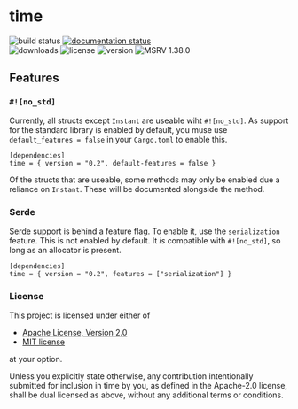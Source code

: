 # time

![build status](https://github.com/time-rs/time/workflows/Build/badge.svg)
[![documentation status](https://github.com/time-rs/time/workflows/Documentation/badge.svg)](https://time-rs.github.io/time/time/index.html)
<br>
![downloads](https://img.shields.io/crates/d/time)
![license](https://img.shields.io/badge/license-MIT%20or%20Apache--2-blue)
![version](https://img.shields.io/crates/v/time)
![MSRV 1.38.0](https://img.shields.io/badge/MSRV-1.38.0-red)

## Features

### `#![no_std]`

Currently, all structs except `Instant` are useable wiht `#![no_std]`. As
support for the standard library is enabled by default, you muse use
`default_features = false` in your `Cargo.toml` to enable this.

```none
[dependencies]
time = { version = "0.2", default-features = false }
```

Of the structs that are useable, some methods may only be enabled due a reliance
on `Instant`. These will be documented alongside the method.

### Serde

[Serde](https://github.com/serde-rs/serde) support is behind a feature flag. To
enable it, use the `serialization` feature. This is not enabled by default. It
_is_ compatible with `#![no_std]`, so long as an allocator is present.

```none
[dependencies]
time = { version = "0.2", features = ["serialization"] }
```

### License

This project is licensed under either of

- [Apache License, Version 2.0](https://github.com/time-rs/time/blob/master/LICENSE-Apache)
- [MIT license](https://github.com/time-rs/time/blob/master/LICENSE-MIT)

at your option.

Unless you explicitly state otherwise, any contribution intentionally submitted
for inclusion in time by you, as defined in the Apache-2.0 license, shall be
dual licensed as above, without any additional terms or conditions.

